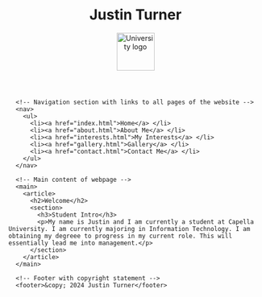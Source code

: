 <!-- 
Justin Turner
December 1, 2024
index.html
Homepage for my website 
-->

<!DOCTYPE html>
<html lang="en">
<head>
<title>Justin Turner</title> 
</head>
<body>
          <!-- Header with name and Logo -->
          <header> 
          <h1>Justin Turner</h1> 
          <img src="logo1.png" alt="University logo" height="75" width="75">
      </header>

      <!-- Navigation section with links to all pages of the website -->
      <nav>
        <ul>
          <li><a href="index.html">Home</a> </li>
          <li><a href="about.html">About Me</a> </li>
          <li><a href="interests.html">My Interests</a> </li>
          <li><a href="gallery.html">Gallery</a> </li>
          <li><a href="contact.html">Contact Me</a> </li>
        </ul>
      </nav>   

      <!-- Main content of webpage -->
      <main>
        <article>
          <h2>Welcome</h2>
          <section>
            <h3>Student Intro</h3>
            <p>My name is Justin and I am currently a student at Capella University. I am currently majoring in Information Technology. I am obtaining my degreee to progress in my current role. This will essentially lead me into management.</p>
          </section>
        </article>
      </main>  
      
      <!-- Footer with copyright statement -->
      <footer>&copy; 2024 Justin Turner</footer>
  </body>
</html>
